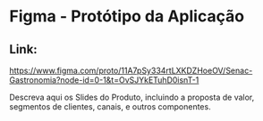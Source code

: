 # Figma - Protótipo da Aplicação

## Link:
https://www.figma.com/proto/11A7pSy334rtLXKDZHoeOV/Senac-Gastronomia?node-id=0-1&t=OvSJYkETuhD0isnT-1

Descreva aqui os Slides do Produto, incluindo a proposta de valor, segmentos de clientes, canais, e outros componentes.
